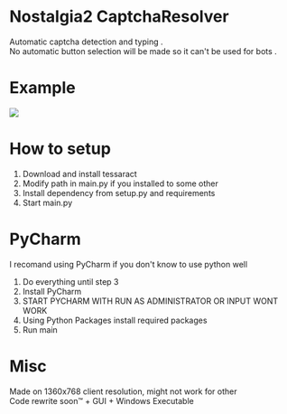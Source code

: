 # Nostalgia2 CaptchaResolver
Automatic captcha detection and typing .  
No automatic button selection will be made so it can't be used for bots .  

# Example
![](example.gif)
# How to setup
1. Download and install tessaract
2. Modify path in main.py if you installed to some other
3. Install dependency from setup.py and requirements
4. Start main.py
# PyCharm
I recomand using PyCharm if you don't know to use python well
1. Do everything until step 3
2. Install PyCharm
3. START PYCHARM WITH RUN AS ADMINISTRATOR OR INPUT WONT WORK
4. Using Python Packages install required packages
5. Run main
# Misc
Made on 1360x768 client resolution, might not work for other  
Code rewrite soon™ + GUI + Windows Executable  
